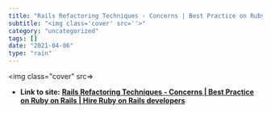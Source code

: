 ```yaml
---
title: "Rails Refactoring Techniques - Concerns | Best Practice on Ruby on Rails | Hire Ruby on Rails developers"
subtitle: "<img class='cover' src=''>"
category: "uncategorized"
tags: []
date: "2021-04-06"
type: "rain"
---
```

<img class="cover" src=>


* **Link to site:** **[Rails Refactoring Techniques - Concerns | Best Practice on Ruby on Rails | Hire Ruby on Rails developers](http://www.agiratech.com/rails-refactoring-techniques-concerns)**